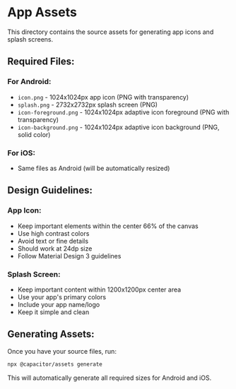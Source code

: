 # App Assets

This directory contains the source assets for generating app icons and splash screens.

## Required Files:

### For Android:
- `icon.png` - 1024x1024px app icon (PNG with transparency)
- `splash.png` - 2732x2732px splash screen (PNG)
- `icon-foreground.png` - 1024x1024px adaptive icon foreground (PNG with transparency)
- `icon-background.png` - 1024x1024px adaptive icon background (PNG, solid color)

### For iOS:
- Same files as Android (will be automatically resized)

## Design Guidelines:

### App Icon:
- Keep important elements within the center 66% of the canvas
- Use high contrast colors
- Avoid text or fine details
- Should work at 24dp size
- Follow Material Design 3 guidelines

### Splash Screen:
- Keep important content within 1200x1200px center area
- Use your app's primary colors
- Include your app name/logo
- Keep it simple and clean

## Generating Assets:

Once you have your source files, run:
```bash
npx @capacitor/assets generate
```

This will automatically generate all required sizes for Android and iOS.
